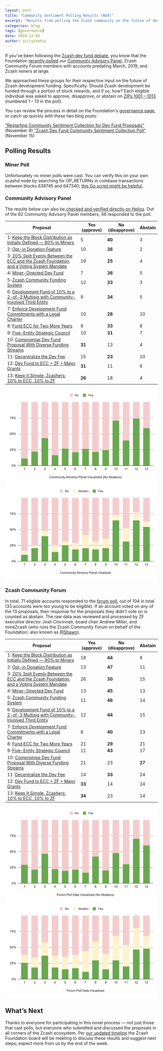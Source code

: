 ```yaml
---
layout: post
title: "Community Sentiment Polling Results (NU4)"
excerpt: "Results from polling the Zcash community on the future of development funding."
categories: blog
tags: [governance]
date: 2019-12-03
author: acityinohio
---
```


If you've been following the [Zcash dev fund debate](https://twitter.com/search?q=zcash%20dev%20fund&src=typed_query&f=live), you know that the Foundation [recently polled](https://www.zfnd.org/blog/community-sentiment-collection-poll/) our [Community Advisory Panel](https://www.zfnd.org/governance/community-advisory-panel/), Zcash Community Forum members with accounts predating March, 2019, and Zcash miners at large.

We approached these groups for their respective input on the future of Zcash development funding. Specifically: Should Zcash development be funded through a portion of block rewards, and if so, how? Each eligible individual was asked to approve, disapprove, or abstain on [ZIPs 1001 – 1013](https://zips.z.cash/) (numbered 1 – 13 in the poll).

You can review the process in detail on the Foundation's [governance page](https://www.zfnd.org/governance/), or catch up quickly with these two blog posts:

["Restarting Community Sentiment Collection for Dev Fund Proposals"](https://www.zfnd.org/blog/updated-community-sentiment-timeline/) (November 8)
["Zcash Dev Fund Community Sentiment Collection Poll"](https://www.zfnd.org/blog/community-sentiment-collection-poll/) (November 15)

## Polling Results

### Miner Poll

Unfortunately no miner polls were cast. You can verify this on your own zcashd node by searching for OP_RETURNs in coinbase transactions between blocks 638745 and 647340; [this Go script might be helpful.](https://gist.github.com/acityinohio/177d83b87aacc00770677e490f47db20)

### Community Advisory Panel

The results below can also be [checked and verified directly on Helios](https://vote.heliosvoting.org/helios/elections/68dcd8ba-08b5-11ea-95c2-1a34a475f69c/view). Out of the 62 Community Advisory Panel members, 48 responded to the poll. 

| Proposal | Yes (approve) | No (disapprove) | Abstain |
| --- | --- | --- | --- |
| 1: [Keep the Block Distribution as Initially Defined — 90% to Miners](https://zips.z.cash/zip-1001) | 5 | **40** | 3 |
| 2: [Opt-in Donation Feature](https://zips.z.cash/zip-1002) | 10 | **36** | 2 |
| 3: [20% Split Evenly Between the ECC and the Zcash Foundation, and a Voting System Mandate](https://zips.z.cash/zip-1003) | 19 | **25** | 4 |
| 4: [Miner-Directed Dev Fund](https://zips.z.cash/zip-1004) | 7 | **36** | 5 |
| 5: [Zcash Community Funding System](https://zips.z.cash/zip-1005) | 12 | **33** | 3 |
| 6: [Development Fund of 10% to a 2-of-3 Multisig with Community-Involved Third Entity](https://zips.z.cash/zip-1006) | 9 | **34** | 5 |
| 7: [Enforce Development Fund Commitments with a Legal Charter](https://zips.z.cash/zip-1007) | 10 | **28** | 10 |
| 8: [Fund ECC for Two More Years](https://zips.z.cash/zip-1008) | 9 | **33** | 6 |
| 9: [Five-Entity Strategic Council](https://zips.z.cash/zip-1009) | 10 | **31** | 7 |
| 10: [Compromise Dev Fund Proposal With Diverse Funding Streams](https://zips.z.cash/zip-1010) | **31** | 13 | 4 |
| 11: [Decentralize the Dev Fee](https://zips.z.cash/zip-1011) | 15 | **23** | 10 |
| 12: [Dev Fund to ECC + ZF + Major Grants](https://zips.z.cash/zip-1012) | **31** | 11 | 6 |
| 13: [Keep It Simple, Zcashers: 10% to ECC, 10% to ZF](https://zips.z.cash/zip-1013) | **26**  | 18 | 4 |

![CAP graph without abstains](/images/2019-cap-no-abstain.svg)
![CAP graph](/images/2019-cap.svg)

### Zcash Community Forum

In total, 71 eligible accounts responded to the [forum poll](https://forum.zcashcommunity.com/t/community-sentiment-collection-poll-on-nu4-dev-fund-zips/35439), out of 104 in total (33 accounts were too young to be eligible). If an account voted on _any_ of the 13 proposals, their response for the proposals they didn't vote on is counted as abstain. The raw data was reviewed and processed by ZF executive director Josh Cincinnati, board chair Andrew Miller, and mineZcash (who runs the Zcash Community Forum on behalf of the Foundation; also known as [@Shawn](https://forum.zcashcommunity.com/u/shawn)).

| Proposal | Yes (approve) | No (disapprove) | Abstain |
| --- | --- | --- | --- |
| 1: [Keep the Block Distribution as Initially Defined — 90% to Miners](https://zips.z.cash/zip-1001) | 18 | **44** | 9 |
| 2: [Opt-in Donation Feature](https://zips.z.cash/zip-1002) | 13 | **47** | 11 |
| 3: [20% Split Evenly Between the ECC and the Zcash Foundation, and a Voting System Mandate](https://zips.z.cash/zip-1003) | 26 | **30** | 15 |
| 4: [Miner-Directed Dev Fund](https://zips.z.cash/zip-1004) | 13 | **45** | 13 |
| 5: [Zcash Community Funding System](https://zips.z.cash/zip-1005) | 11 | **46** | 14 |
| 6: [Development Fund of 10% to a 2-of-3 Multisig with Community-Involved Third Entity](https://zips.z.cash/zip-1006) | 12 | **44** | 15 |
| 7: [Enforce Development Fund Commitments with a Legal Charter](https://zips.z.cash/zip-1007) | 8 | **40** | 23 |
| 8: [Fund ECC for Two More Years](https://zips.z.cash/zip-1008) | 21 | **29** | 21 |
| 9: [Five-Entity Strategic Council](https://zips.z.cash/zip-1009) | 11 | **43** | 17 |
| 10: [Compromise Dev Fund Proposal With Diverse Funding Streams](https://zips.z.cash/zip-1010) | 21 | 23 | **27** |
| 11: [Decentralize the Dev Fee](https://zips.z.cash/zip-1011) | 14 | **33** | 24 |
| 12: [Dev Fund to ECC + ZF + Major Grants](https://zips.z.cash/zip-1012) | **33** | 14 | 24 |
| 13: [Keep It Simple, Zcashers: 10% to ECC, 10% to ZF](https://zips.z.cash/zip-1013) | **34** | 23 | 14 |

![Forum graph without abstains](/images/2019-forum-no-abstain.svg)
![Forum graph](/images/2019-forum.svg)

## What’s Next

Thanks to everyone for participating in this novel process — not just those that cast polls, but everyone who submitted and discussed the proposals in all corners of the Zcash ecosystem. Per [our updated timeline](https://www.zfnd.org/blog/updated-community-sentiment-timeline/) the Zcash Foundation board will be meeting to discuss these results and suggest next steps; expect more from us by the end of the week.
